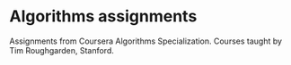 # Algorithms assignments
Assignments from Coursera Algorithms Specialization.
Courses taught by Tim Roughgarden, Stanford.
